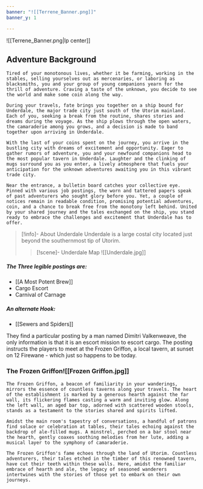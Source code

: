 ```yaml
---
banner: "![[Terrene_Banner.png]]"
banner_y: 1

---
```

![[Terrene_Banner.png|lp center]]   


## Adventure Background
``` ad-ReadAloud
Tired of your monotonous lives, whether it be farming, working in the stables, selling yourselves out as mercenaries, or laboring as blacksmiths, you and your group of young companions yearn for the thrill of adventure. Craving a taste of the unknown, you decide to see the world and make some coin along the way.

During your travels, fate brings you together on a ship bound for Underdale, the major trade city just south of the Utorim mainland. Each of you, seeking a break from the routine, shares stories and dreams during the voyage. As the ship plows through the open waters, the camaraderie among you grows, and a decision is made to band together upon arriving in Underdale.

With the last of your coins spent on the journey, you arrive in the bustling city with dreams of excitement and opportunity. Eager to gather rumors of adventure, you and your newfound companions head to the most popular tavern in Underdale. Laughter and the clinking of mugs surround you as you enter, a lively atmosphere that fuels your anticipation for the unknown adventures awaiting you in this vibrant trade city.

Near the entrance, a bulletin board catches your collective eye. Pinned with various job postings, the worn and tattered papers speak of past adventurers who sought glory before you. Yet, a couple of notices remain in readable condition, promising potential adventures, coin, and a chance to break free from the monotony left behind. United by your shared journey and the tales exchanged on the ship, you stand ready to embrace the challenges and excitement that Underdale has to offer.
```


>[!info]- About Underdale
>Underdale is a large costal city located just beyond the southernmost tip of Utorim.
>>[!scene]- Underdale Map
>![[Underdale.jpg]]


##### The Three legible postings are:
- [[A Most Potent Brew]]
- Cargo Escort
- Carnival of Carnage

##### An alternate Hook:
- [[Sewers and Spiders]]


They find a particular posting by a man named Dimitri Valkenweave, the only information is that it is an escort mission to escort cargo. The posting instructs the players to meet at the Frozen Griffon, a local tavern, at sunset on 12 Firewane - which just so happens to be today.

### The Frozen Griffon![[Frozen Griffon.jpg]]
```ad-ReadAloud
The Frozen Griffon, a beacon of familiarity in your wanderings, mirrors the essence of countless taverns along your travels. The heart of the establishment is marked by a generous hearth against the far wall, its flickering flames casting a warm and inviting glow. Along the left wall, an aged bar top, adorned with scattered wooden stools, stands as a testament to the stories shared and spirits lifted.

Amidst the main room's tapestry of conversations, a handful of patrons find solace or celebration at tables, their tales echoing against the backdrop of ale-filled mugs. A minstrel, perched on a bar stool near the hearth, gently coaxes soothing melodies from her lute, adding a musical layer to the symphony of camaraderie.

The Frozen Griffon's fame echoes through the land of Utorim. Countless adventurers, their tales etched in the timber of this renowned tavern, have cut their teeth within these walls. Here, amidst the familiar embrace of hearth and ale, the legacy of seasoned wanderers intertwines with the stories of those yet to embark on their own journeys.
```